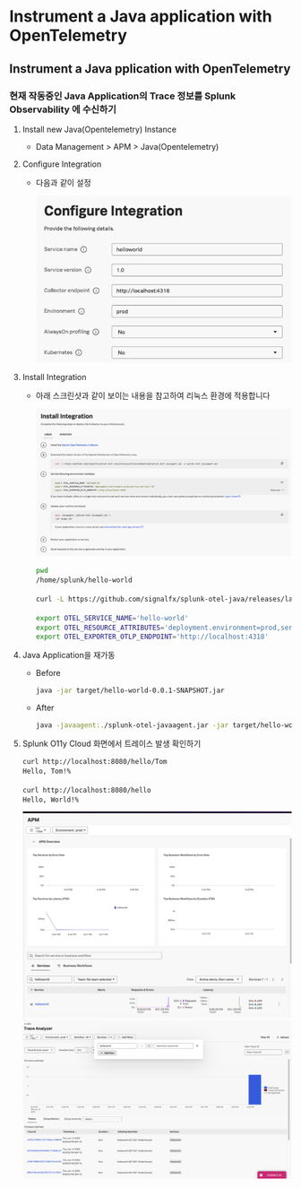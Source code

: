 # Instrument a Java application with OpenTelemetry

## Instrument a Java pplication with OpenTelemetry

### 현재 작동중인 Java Application의 Trace 정보를 Splunk Observability 에 수신하기

1. Install new Java(Opentelemetry) Instance
   - Data Management > APM > Java(Opentelemetry)
2. Configure Integration

   - 다음과 같이 설정

     ![](../../images/1-ninja-kr/1-3-configuration1.png)

3. Install Integration

   - 아래 스크린샷과 같이 보이는 내용을 참고하여 리눅스 환경에 적용합니다

     ![](../../images/1-ninja-kr/1-3-configuration2.png)

     ```bash
     pwd
     /home/splunk/hello-world

     curl -L https://github.com/signalfx/splunk-otel-java/releases/latest/download/splunk-otel-javaagent.jar -o splunk-otel-javaagent.jar

     export OTEL_SERVICE_NAME='hello-world'
     export OTEL_RESOURCE_ATTRIBUTES='deployment.environment=prod,service.version=1.0'
     export OTEL_EXPORTER_OTLP_ENDPOINT='http://localhost:4318'
     ```

4. Java Application을 재가동

   - Before
     ```bash
     java -jar target/hello-world-0.0.1-SNAPSHOT.jar
     ```
   - After
     ```bash
     java -javaagent:./splunk-otel-javaagent.jar -jar target/hello-world-0.0.1-SNAPSHOT.jar
     ```

5. Splunk O11y Cloud 화면에서 트레이스 발생 확인하기

   ```bash
   curl http://localhost:8080/hello/Tom
   Hello, Tom!%

   curl http://localhost:8080/hello
   Hello, World!%
   ```
   ![](../../images/1-ninja-kr/1-3-APMUI1.png)
   ![](../../images/1-ninja-kr/1-3-APMUI2.png)
